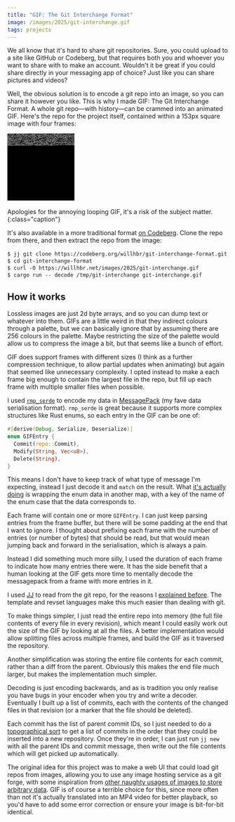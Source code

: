 ```yaml
---
title: "GIF: The Git Interchange Format"
image: /images/2025/git-interchange.gif
tags: projects
---
```


We all know that it's hard to share git repositories. Sure, you could upload to a site like GitHub or Codeberg, but that requires both you and whoever you want to share with to make an account. Wouldn't it be great if you could share directly in your messaging app of choice? Just like you can share pictures and videos?

Well, the obvious solution is to encode a git repo into an image, so you can share it however you like. This is why I made GIF: The Git Interchange Format. A whole git repo—with history—can be crammed into an animated GIF. Here's the repo for the project itself, contained within a 153px square image with four frames:

![animated GIF of seemingly random noise](/images/2025/git-interchange.gif)

Apologies for the annoying looping GIF, it's a risk of the subject matter.
{:class="caption"}

It's also available in a more traditional format [on Codeberg](https://codeberg.org/willhbr/git-interchange-format). Clone the repo from there, and then extract the repo from the image:

```console
$ jj git clone https://codeberg.org/willhbr/git-interchange-format.git
$ cd git-interchange-format
$ curl -O https://willhbr.net/images/2025/git-interchange.gif
$ cargo run -- decode /tmp/git-interchange git-interchange.gif
```

## How it works

Lossless images are just 2d byte arrays, and so you can dump text or whatever into them. GIFs are a little weird in that they indirect colours through a palette, but we can basically ignore that by assuming there are 256 colours in the palette. Maybe restricting the size of the palette would allow us to compress the image a bit, but that seems like a bunch of effort.

GIF does support frames with different sizes (I think as a further compression technique, to allow partial updates when animating) but again that seemed like unnecessary complexity. I opted instead to make a each frame big enough to contain the largest file in the repo, but fill up each frame with multiple smaller files when possible.

I used [`rmp_serde`][rmp_serde] to encode my data in [MessagePack](https://msgpack.org) (my fave data serialisation format). `rmp_serde` is great because it supports more complex structures like Rust enums, so each entry in the GIF can be one of:

[rmp_serde]: https://docs.rs/rmp-serde/latest/rmp_serde/

```rust
#[derive(Debug, Serialize, Deserialize)]
enum GIFEntry {
  Commit(repo::Commit),
  Modify(String, Vec<u8>),
  Delete(String),
}
```

This means I don't have to keep track of what type of message I'm expecting, instead I just decode it and `match` on the result. What [it's actually doing][serde-enum] is wrapping the enum data in another map, with a key of the name of the enum case that the data corresponds to.

[serde-enum]: https://serde.rs/enum-representations.html

Each frame will contain one or more `GIFEntry`. I can just keep parsing entries from the frame buffer, but there will be some padding at the end that I want to ignore. I thought about prefixing each frame with the number of entries (or number of bytes) that should be read, but that would mean jumping back and forward in the serialisation, which is always a pain.

Instead I did something much more silly, I used the duration of each frame to indicate how many entries there were. It has the side benefit that a human looking at the GIF gets more time to mentally decode the messagepack from a frame with more entries in it.

I used [JJ](https://jj-vcs.github.io/jj/latest/) to read from the git repo, for the reasons I [explained before](http://brett:4000/2025/04/26/writing-in-crystal-rewriting-in-rust/). The template and revset languages make this much easier than dealing with git.

To make things simpler, I just read the entire repo into memory (the full file contents of every file in every revision), which meant I could easily work out the size of the GIF by looking at all the files. A better implementation would allow splitting files across multiple frames, and build the GIF as it traversed the repository.

Another simplification was storing the entire file contents for each commit, rather than a diff from the parent. Obviously this makes the end file much larger, but makes the implementation much simpler.

Decoding is just encoding backwards, and as is tradition you only realise you have bugs in your encoder when you try and write a decoder. Eventually I built up a list of commits, each with the contents of the changed files in that revision (or a marker that the file should be deleted).

Each commit has the list of parent commit IDs, so I just needed to do a [topographical sort](https://en.wikipedia.org/wiki/Topological_sorting) to get a list of commits in the order that they could be inserted into a new repository. Once they're in order, I can just run `jj new` with all the parent IDs and commit message, then write out the file contents which will get picked up automatically.

The original idea for this project was to make a web UI that could load git repos from images, allowing you to use any image hosting service as a git forge, with some inspiration from [other naughty usages of images to store arbitrary data](https://purplesyringa.moe/blog/webp-the-webpage-compression-format/). GIF is of course a terrible choice for this, since more often than not it's actually translated into an MP4 video for better playback, so you'd have to add some error correction or ensure your image is bit-for-bit identical.
